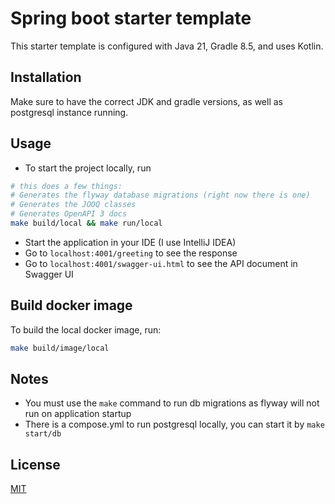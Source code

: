 # Spring boot starter template

This starter template is configured with Java 21, Gradle 8.5, and uses Kotlin.

## Installation

Make sure to have the correct JDK and gradle versions, as well as postgresql instance running.

## Usage
- To start the project locally, run

```bash
# this does a few things:
# Generates the flyway database migrations (right now there is one)
# Generates the JOOQ classes
# Generates OpenAPI 3 docs
make build/local && make run/local
```

- Start the application in your IDE (I use IntelliJ IDEA)
- Go to `localhost:4001/greeting` to see the response
- Go to `localhost:4001/swagger-ui.html` to see the API document in Swagger UI

## Build docker image
To build the local docker image, run:
```bash
make build/image/local
```

## Notes
- You must use the `make` command to run db migrations as flyway will not run on application startup
- There is a compose.yml to run postgresql locally, you can start it by `make start/db`
## License

[MIT](https://choosealicense.com/licenses/mit/)
